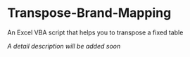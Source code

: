 # Transpose-Brand-Mapping
An Excel VBA script that helps you to transpose a fixed table

*A detail description will be added soon*
